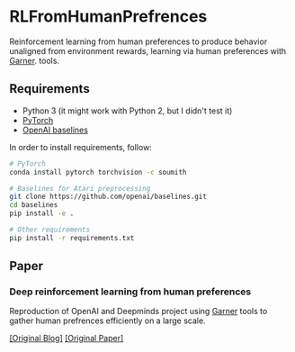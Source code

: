 # RLFromHumanPrefrences
Reinforcement learning from human preferences to produce behavior unaligned from environment rewards, learning via human preferences with [Garner](https://garner.app). tools.

## Requirements

* Python 3 (it might work with Python 2, but I didn't test it)
* [PyTorch](http://pytorch.org/)
* [OpenAI baselines](https://github.com/openai/baselines)

In order to install requirements, follow:

```bash
# PyTorch
conda install pytorch torchvision -c soumith

# Baselines for Atari preprocessing
git clone https://github.com/openai/baselines.git
cd baselines
pip install -e .

# Other requirements
pip install -r requirements.txt
```

## Paper
### Deep reinforcement learning from human preferences
Reproduction of OpenAI and Deepminds project using [Garner](https://garner.app) tools to gather human prefrences efficiently on a large scale.

[[Original Blog]](https://openai.com/blog/deep-reinforcement-learning-from-human-preferences/)
[[Original Paper]](https://arxiv.org/abs/1706.03741)

